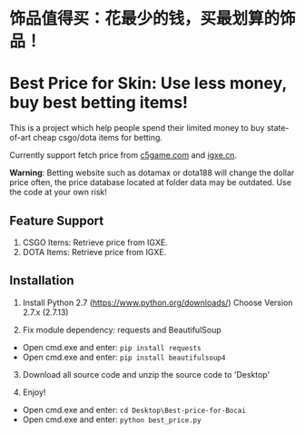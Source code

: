 # 饰品值得买：花最少的钱，买最划算的饰品！
# Best Price for Skin: Use less money, buy best betting items!

This is a project which help people spend their limited money to buy state-of-art cheap csgo/dota items for betting.

Currently support fetch price from [c5game.com](http://www.c5game.com) and [igxe.cn](www.igxe.cn).

**Warning**: Betting website such as dotamax or dota188 will change the dollar price often, the price database located at folder data may be outdated. Use the code at your own risk!

## Feature Support
1. CSGO Items: Retrieve price from IGXE.
2. DOTA Items: Retrieve price from IGXE.

## Installation
1. Install Python 2.7 (https://www.python.org/downloads/) Choose Version 2.7.x (2.7.13)

2. Fix module dependency: requests and BeautifulSoup
  * Open cmd.exe and enter: ```pip install requests```
  * Open cmd.exe and enter: ```pip install beautifulsoup4```

3. Download all source code and unzip the source code to 'Desktop'

4. Enjoy!
  * Open cmd.exe and enter: ```cd Desktop\Best-price-for-Bocai```
  * Open cmd.exe and enter: ```python best_price.py```
